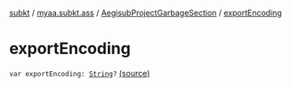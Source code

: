 [subkt](../../index.md) / [myaa.subkt.ass](../index.md) / [AegisubProjectGarbageSection](index.md) / [exportEncoding](./export-encoding.md)

# exportEncoding

`var exportEncoding: `[`String`](https://kotlinlang.org/api/latest/jvm/stdlib/kotlin/-string/index.html)`?` [(source)](https://github.com/Myaamori/SubKt/blob/0.1.12/src/main/kotlin/myaa/subkt/ass/parser.kt#L842)
